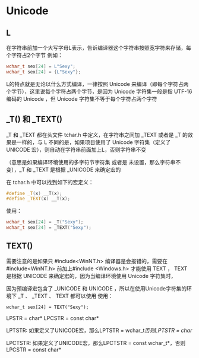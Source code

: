 # Unicode
## L
在字符串前加一个大写字母L表示，告诉编译器这个字符串按照宽字符来存储，每个字符占2个字节
例如：
```cpp
wchar_t sex[24] = L"Sexy";
wchar_t sex[24] = {L"Sexy"};
```
L的特点就是无论以什么方式编译，一律按照 Unicode 来编译（即每个字符占两个字节），这里说每个字符占两个字节，是因为 Unicode 字符集一般是指 UTF-16 编码的 Unicode ，但 Unicode 字符集不等于每个字符占两个字符

## _T() 和 _TEXT()
_T 和 _TEXT 都在头文件 tchar.h 中定义，在字符串之间加 _TEXT 或者是 _T 的效果是一样的，与 L 不同的是，如果项目使用了 Unicode 字符集（定义了 UNICODE 宏），则自动在字符串前面加上L，否则字符串不变

（意思是如果编译环境使用的多字符节字符集 或者是 未设置，那么字符串不变），_T 和 _TEXT 是根据 _UNICODE 来确定宏的

在 tchar.h 中可以找到如下的宏定义：
```cpp
#define _T(x) __T(x);
#define _TEXT(x) __T(x);
```
使用：
```cpp
wchar_t sex[24] = _T("Sexy");
wchar_t sex[24] = _TEXT("Sexy");
```

## TEXT()
需要注意的是如果只 #include<WinNT.h> 编译器是会报错的，需要在 #include<WinNT.h> 前加上#include <Windows.h>  才能使用 TEXT ， TEXT 是根据 UNICODE 来确定宏的，因为当编译环境使用 Unicode 字符集时，

因为预编译宏包含了 _UNICODE 和 UNICODE ，所以在使用Unicode字符集的环境下 _T 、 _TEXT 、 TEXT 都可以使用
使用：
```cpp;
wchar_t sex[24] = TEXT("Sexy");
```

LPSTR = char*
LPCSTR = const char*

LPTSTR:
如果定义了UNICODE宏，那么LPTSTR = wchar_t*否则LPTSTR = char*

LPCTSTR:
如果定义了UNICODE宏，那么LPCTSTR = const wchar_t*，否则LPCSTR = const char*